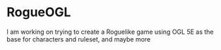 # RogueOGL


I am working on trying to create a Roguelike game using OGL 5E as the base for characters and ruleset, and maybe more
